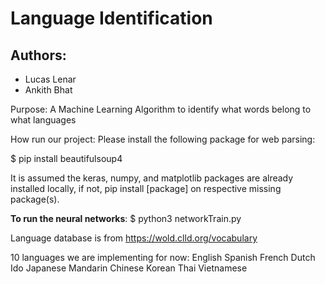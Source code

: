 # Language Identification

Authors:
-
- Lucas Lenar
- Ankith Bhat

Purpose: A Machine Learning Algorithm to identify what words belong to what languages

How run our project:
Please install the following package for web parsing:

$ pip install beautifulsoup4

It is assumed the keras, numpy, and matplotlib packages are already installed locally,
if not, pip install [package] on respective missing package(s).

<b>To run the neural networks</b>:
$ python3 networkTrain.py

Language database is from https://wold.clld.org/vocabulary

10 languages we are implementing for now:
English
Spanish
French
Dutch
Ido
Japanese
Mandarin Chinese
Korean
Thai
Vietnamese
